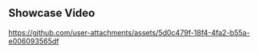 ## Showcase Video



https://github.com/user-attachments/assets/5d0c479f-18f4-4fa2-b55a-e006093565df

